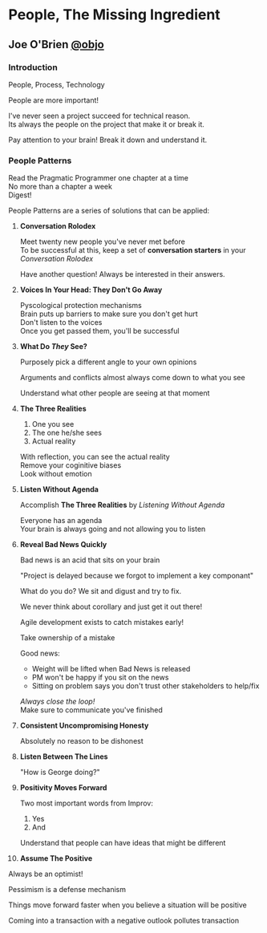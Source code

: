 # People, The Missing Ingredient
## Joe O'Brien [@objo](https://twitter.com/objo)

### Introduction
People, Process, Technology

People are more important!

I've never seen a project succeed for technical reason.   
Its always the people on the project that make it or break it.

Pay attention to your brain! Break it down and understand it.

### People Patterns
Read the Pragmatic Programmer one chapter at a time   
No more than a chapter a week   
Digest!

People Patterns are a series of solutions that can be applied:

1. **Conversation Rolodex**

   Meet twenty new people you've never met before   
   To be successful at this, keep a set of **conversation starters** in your _Conversation Rolodex_

   Have another question! Always be interested in their answers.

2. **Voices In Your Head: They Don't Go Away**

   Pyscological protection mechanisms   
   Brain puts up barriers to make sure you don't get hurt   
   Don't listen to the voices   
   Once you get passed them, you'll be successful

3. **What Do _They_ See?**

   Purposely pick a different angle to your own opinions

   Arguments and conflicts almost always come down to what you see

   Understand what other people are seeing at that moment

4. **The Three Realities**

   1. One you see
   2. The one he/she sees
   3. Actual reality

   With reflection, you can see the actual reality   
   Remove your coginitive biases   
   Look without emotion

5. **Listen Without Agenda**

   Accomplish **The Three Realities** by _Listening Without Agenda_

   Everyone has an agenda   
   Your brain is always going and not allowing you to listen

6. **Reveal Bad News Quickly**

   Bad news is an acid that sits on your brain

   "Project is delayed because we forgot to implement a key componant"

   What do you do? We sit and digust and try to fix.

   We never think about corollary and just get it out there!

   Agile development exists to catch mistakes early!

   Take ownership of a mistake

   Good news: 
    * Weight will be lifted when Bad News is released
     * PM won't be happy if you sit on the news
    * Sitting on problem says you don't trust other stakeholders to help/fix

   *Always close the loop!*    
   Make sure to communicate you've finished

7. **Consistent Uncompromising Honesty**

   Absolutely no reason to be dishonest

8. **Listen Between The Lines**

   "How is George doing?"

9. **Positivity Moves Forward**

   Two most important words from Improv:
   1. Yes
   2. And

   Understand that people can have ideas that might be different

10. **Assume The Positive**

   Always be an optimist!

   Pessimism is a defense mechanism

   Things move forward faster when you believe a situation will be positive

   Coming into a transaction with a negative outlook pollutes transaction
